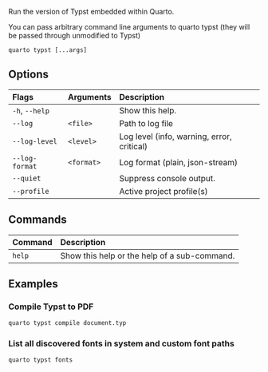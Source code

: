 Run the version of Typst embedded within Quarto.

You can pass arbitrary command line arguments to quarto typst (they will
be passed through unmodified to Typst)

``` {.bash}
quarto typst [...args]
```


## Options

|Flags          |Arguments  |Description                                |
|:--------------|:----------|:------------------------------------------|
|`-h`, `--help` |           |Show this help.                            |
|`--log`        |`<file>`   |Path to log file                           |
|`--log-level`  |`<level>`  |Log level (info, warning, error, critical) |
|`--log-format` |`<format>` |Log format (plain, json-stream)            |
|`--quiet`      |           |Suppress console output.                   |
|`--profile`    |           |Active project profile(s)                  |


## Commands

|Command |Description                                  |
|:-------|:--------------------------------------------|
|`help`  |Show this help or the help of a sub-command. |


## Examples
### Compile Typst to PDF

``` {.bash filename='Terminal'}
quarto typst compile document.typ
```

### List all discovered fonts in system and custom font paths

``` {.bash filename='Terminal'}
quarto typst fonts
```

